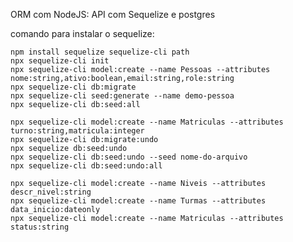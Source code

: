 ORM com NodeJS: API com Sequelize e postgres

comando para instalar o sequelize: 

    npm install sequelize sequelize-cli path
    npx sequelize-cli init
    npx sequelize-cli model:create --name Pessoas --attributes nome:string,ativo:boolean,email:string,role:string
    npx sequelize-cli db:migrate
    npx sequelize-cli seed:generate --name demo-pessoa
    npx sequelize-cli db:seed:all

    npx sequelize-cli model:create --name Matriculas --attributes turno:string,matricula:integer
    npx sequelize-cli db:migrate:undo
    npx sequelize db:seed:undo
    npx sequelize-cli db:seed:undo --seed nome-do-arquivo
    npx sequelize-cli db:seed:undo:all

    npx sequelize-cli model:create --name Niveis --attributes descr_nivel:string
    npx sequelize-cli model:create --name Turmas --attributes data_inicio:dateonly
    npx sequelize-cli model:create --name Matriculas --attributes status:string